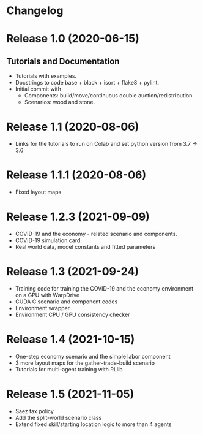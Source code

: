# Changelog

# Release 1.0 (2020-06-15)

## Tutorials and Documentation

- Tutorials with examples.
- Docstrings to code base + black + isort + flake8 + pylint.
- Initial commit with
  - Components: build/move/continuous double auction/redistribution.
  - Scenarios: wood and stone.
  
# Release 1.1 (2020-08-06)

- Links for the tutorials to run on Colab and set python version from 3.7 -> 3.6

# Release 1.1.1 (2020-08-06)

- Fixed layout maps

# Release 1.2.3 (2021-09-09)

- COVID-19 and the economy - related scenario and components.
- COVID-19 simulation card.
- Real world data, model constants and fitted parameters

# Release 1.3 (2021-09-24)
- Training code for training the COVID-19 and the economy environment on a GPU with WarpDrive
- CUDA C scenario and component codes
- Environment wrapper
- Environment CPU / GPU consistency checker

# Release 1.4 (2021-10-15)
- One-step economy scenario and the simple labor component
- 3 more layout maps for the gather-trade-build scenario
- Tutorials for multi-agent training with RLlib

# Release 1.5 (2021-11-05)
- Saez tax policy
- Add the split-world scenario class
- Extend fixed skill/starting location logic to more than 4 agents